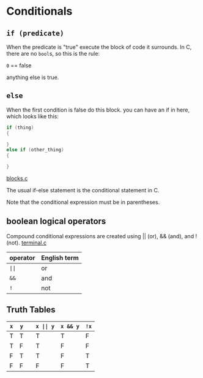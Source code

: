 # Conditionals

## `if (predicate)`

When the predicate is "true" execute the block of code it surrounds. In C, there are no `bool`s, so this is the rule:

`0` == false

anything else is true. 

## `else`
When the first condition is false do this block. you can have an if in here, which looks like this: 
```c
if (thing)
{

}
else if (other_thing)
{

}
```

[blocks.c](./blocks.c)

The usual if-else statement is the conditional statement in C.

Note that the conditional expression must be in parentheses.

## boolean logical operators
Compound conditional expressions are created using || (or), && (and), and ! (not).
[terminal.c](./terminal.c)

| operator | English term |
| -------- | ------------ |
| `\|\|`   | or           |
| `&&`     | and          |
| `!`      | not          |


## Truth Tables

| `x` | `y` | <!--looked weird--> | `x \|\| y` | `x && y` | `!x` |
| --- | --- | ------------------- | ---------- | -------- | ---- |
| T   | T   | <!--without this--> | T          | T        | F    |
| T   | F   | <!--because of  --> | T          | F        | F    |
| F   | T   | <!--formatting  --> | T          | F        | T    |
| F   | F   |                     | F          | F        | T    |
